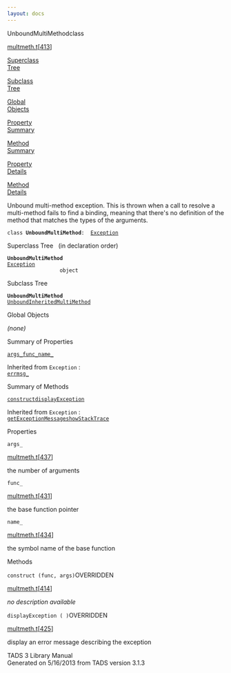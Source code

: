 ```yaml
---
layout: docs
---
```

<span class="title">UnboundMultiMethod</span><span class="type">class</span>

[multmeth.t](../file/multmeth.t.html)\[[413](../source/multmeth.t.html#413)\]

[Superclass  
Tree](#_SuperClassTree_)

[Subclass  
Tree](#_SubClassTree_)

[Global  
Objects](#_ObjectSummary_)

[Property  
Summary](#_PropSummary_)

[Method  
Summary](#_MethodSummary_)

[Property  
Details](#_Properties_)

[Method  
Details](#_Methods_)

<div class="fdesc">

Unbound multi-method exception. This is thrown when a call to resolve a
multi-method fails to find a binding, meaning that there's no definition
of the method that matches the types of the arguments.

`class `**`UnboundMultiMethod`**` :   `[`Exception`](../object/Exception.html)

</div>

<span id="_SuperClassTree_"></span>

<div class="mjhd">

<span class="hdln">Superclass Tree</span>   (in declaration order)

</div>

**`UnboundMultiMethod`**  
[`Exception`](../object/Exception.html)  
`                 object`  
<span id="_SubClassTree_"></span>

<div class="mjhd">

<span class="hdln">Subclass Tree</span>  

</div>

**`UnboundMultiMethod`**  
[`UnboundInheritedMultiMethod`](../object/UnboundInheritedMultiMethod.html)  
<span id="_ObjectSummary_"></span>

<div class="mjhd">

<span class="hdln">Global Objects</span>  

</div>

*(none)* <span id="_PropSummary_"></span>

<div class="mjhd">

<span class="hdln">Summary of Properties</span>  

</div>

[`args_`](#args_)[`func_`](#func_)[`name_`](#name_)

Inherited from `Exception` :  
[`errmsg_`](../object/Exception.html#errmsg_)

<span id="_MethodSummary_"></span>

<div class="mjhd">

<span class="hdln">Summary of Methods</span>  

</div>

[`construct`](#construct)[`displayException`](#displayException)

Inherited from `Exception` :  
[`getExceptionMessage`](../object/Exception.html#getExceptionMessage)[`showStackTrace`](../object/Exception.html#showStackTrace)

<span id="_Properties_"></span>

<div class="mjhd">

<span class="hdln">Properties</span>  

</div>

<span id="args_"></span>

`args_`

[multmeth.t](../file/multmeth.t.html)\[[437](../source/multmeth.t.html#437)\]

<div class="desc">

the number of arguments

</div>

<span id="func_"></span>

`func_`

[multmeth.t](../file/multmeth.t.html)\[[431](../source/multmeth.t.html#431)\]

<div class="desc">

the base function pointer

</div>

<span id="name_"></span>

`name_`

[multmeth.t](../file/multmeth.t.html)\[[434](../source/multmeth.t.html#434)\]

<div class="desc">

the symbol name of the base function

</div>

<span id="_Methods_"></span>

<div class="mjhd">

<span class="hdln">Methods</span>  

</div>

<span id="construct"></span>

`construct (func, args)`<span class="rem">OVERRIDDEN</span>

[multmeth.t](../file/multmeth.t.html)\[[414](../source/multmeth.t.html#414)\]

<div class="desc">

*no description available*

</div>

<span id="displayException"></span>

`displayException ( )`<span class="rem">OVERRIDDEN</span>

[multmeth.t](../file/multmeth.t.html)\[[425](../source/multmeth.t.html#425)\]

<div class="desc">

display an error message describing the exception

</div>

<div class="ftr">

TADS 3 Library Manual  
Generated on 5/16/2013 from TADS version 3.1.3

</div>
